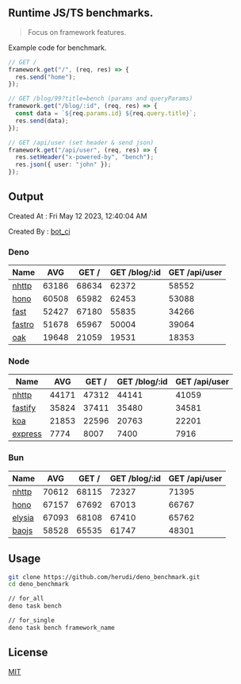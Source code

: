 ## Runtime JS/TS benchmarks.

> Focus on framework features.

Example code for benchmark.
```ts
// GET /
framework.get("/", (req, res) => {
  res.send("home");
});

// GET /blog/99?title=bench (params and queryParams)
framework.get("/blog/:id", (req, res) => {
  const data = `${req.params.id} ${req.query.title}`;
  res.send(data);
});

// GET /api/user (set header & send json)
framework.get("/api/user", (req, res) => {
  res.setHeader("x-powered-by", "bench");
  res.json({ user: "john" });
});
```

## Output
Created At : Fri May 12 2023, 12:40:04 AM

Created By : [bot_ci](https://github.com/herudi/deno_benchmarks/commits?author=github-actions%5Bbot%5D)


### Deno
|Name|AVG|GET /|GET /blog/:id|GET /api/user|
|----|----|----|----|----|
|[nhttp](https://github.com/nhttp/nhttp)|63186|68634|62372|58552|
|[hono](https://github.com/honojs/hono)|60508|65982|62453|53088|
|[fast](https://github.com/danteissaias/fast)|52427|67180|55835|34266|
|[fastro](https://github.com/fastrodev/fastro)|51678|65967|50004|39064|
|[oak](https://github.com/oakserver/oak)|19648|21059|19531|18353|
  


### Node
|Name|AVG|GET /|GET /blog/:id|GET /api/user|
|----|----|----|----|----|
|[nhttp](https://github.com/nhttp/nhttp)|44171|47312|44141|41059|
|[fastify](https://github.com/fastify/fastify)|35824|37411|35480|34581|
|[koa](https://github.com/koajs/koa)|21853|22596|20763|22201|
|[express](https://github.com/expressjs/express)|7774|8007|7400|7916|
  


### Bun
|Name|AVG|GET /|GET /blog/:id|GET /api/user|
|----|----|----|----|----|
|[nhttp](https://github.com/nhttp/nhttp)|70612|68115|72327|71395|
|[hono](https://github.com/honojs/hono)|67157|67692|67013|66767|
|[elysia](https://github.com/elysiajs/elysia)|67093|68108|67410|65762|
|[baojs](https://github.com/mattreid1/baojs)|58528|65535|61747|48301|
  



## Usage

```bash
git clone https://github.com/herudi/deno_benchmark.git
cd deno_benchmark

// for_all
deno task bench

// for_single
deno task bench framework_name
```

## License

[MIT](LICENSE)

